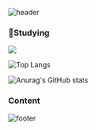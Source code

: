![header](https://capsule-render.vercel.app/api?type=slice&color=ffe6df&height=280&section=header&text=HI&nbsp;&fontSize=90&fontColor=890000)

### 🐣Studying
<a href="https://github.com" target="_blank"><img src="https://img.shields.io/badge/github-181717?style=for-the-badge&logo=github&logoColor=white"/></a>


![Top Langs](https://github-readme-stats.vercel.app/api/top-langs/?username=Gray-Grazer&layout=compact&theme=rose)

![Anurag's GitHub stats](https://github-readme-stats.vercel.app/api?username=Gray-Grazer&show_icons=true&theme=rose)

### Content
![footer](https://capsule-render.vercel.app/api?type=slice&color=ffe6df&height=150&section=footer&fontColor=890000)

<!--
**Gray-Grazer/Gray-Grazer** is a ✨ _special_ ✨ repository because its `README.md` (this file) appears on your GitHub profile.

Here are some ideas to get you started:

- 🔭 I’m currently working on ...
- 🌱 I’m currently learning ...
- 👯 I’m looking to collaborate on ...
- 🤔 I’m looking for help with ...
- 💬 Ask me about ...
- 📫 How to reach me: ...
- 😄 Pronouns: ...
- ⚡ Fun fact: ...
-->

